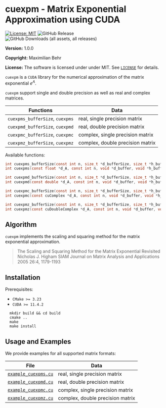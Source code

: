 # cuexpm - Matrix Exponential Approximation using CUDA

 [![License: MIT](https://img.shields.io/badge/License-MIT-yellow.svg)](https://opensource.org/licenses/MIT)
 ![GitHub Release](https://img.shields.io/github/v/release/maximilianbehr/cuexpm?display_name=release&style=flat)
 ![GitHub Downloads (all assets, all releases)](https://img.shields.io/github/downloads/maximilianbehr/cuexpm/total)

**Version:** 1.0.0

**Copyright:** Maximilian Behr

**License:** The software is licensed under under MIT. See [`LICENSE`](LICENSE) for details.

`cuexpm` is a `CUDA` library for the numerical approximation of the matrix exponential $e^A$.

`cuexpm` support single and double precision as well as real and complex matrices.

<center>

| Functions                        | Data                             |
| ---------------------------------|----------------------------------|
| `cuexpms_bufferSize`, `cuexpms`  | real, single precision matrix    |
| `cuexpmd_bufferSize`, `cuexpmd`  | real, double precision matrix    |
| `cuexpmc_bufferSize`, `cuexpmc`  | complex, single precision matrix |
| `cuexpmz_bufferSize`, `cuexpmz`  | complex, double precision matrix |

</center>

Available functions:

```C
int cuexpms_bufferSize(const int n, size_t *d_bufferSize, size_t *h_bufferSize);
int cuexpms(const float *d_A, const int n, void *d_buffer, void *h_buffer, float *d_expmA);
```
```C
int cuexpmd_bufferSize(const int n, size_t *d_bufferSize, size_t *h_bufferSize);
int cuexpmd(const double *d_A, const int n, void *d_buffer, void *h_buffer, double *d_expmA);
```
```C
int cuexpmc_bufferSize(const int n, size_t *d_bufferSize, size_t *h_bufferSize);
int cuexpmc(const cuComplex *d_A, const int n, void *d_buffer, void *h_buffer, cuComplex *d_expmA);
```
```C
int cuexpmz_bufferSize(const int n, size_t *d_bufferSize, size_t *h_bufferSize);
int cuexpmz(const cuDoubleComplex *d_A, const int n, void *d_buffer, void *h_buffer, cuDoubleComplex *d_expmA);
```

## Algorithm

`cuexpm` implements the scaling and squaring method for the matrix exponential approximation. 

> The Scaling and Squaring Method for the Matrix Exponential Revisited
Nicholas J. Higham
SIAM Journal on Matrix Analysis and Applications 2005 26:4, 1179-1193 


## Installation

Prerequisites:
 * `CMake >= 3.23`
 * `CUDA >= 11.4.2`

```shell
  mkdir build && cd build
  cmake ..
  make
  make install
```

## Usage and Examples

We provide examples for all supported matrix formats:

<center>
  
| File                                       | Data                             |
| -------------------------------------------|----------------------------------|
| [`example_cuexpms.cu`](example_cuexpms.cu) | real, single precision matrix    |
| [`example_cuexpmd.cu`](example_cuexpmd.cu) | real, double precision matrix    |
| [`example_cuexpmc.cu`](example_cuexpmc.cu) | complex, single precision matrix |
| [`example_cuexpmz.cu`](example_cuexpmz.cu) | complex, double precision matrix |

</center>
